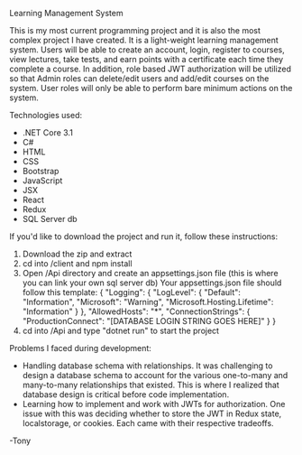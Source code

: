 Learning Management System

This is my most current programming project and it is also the most complex project I have created. It is a light-weight learning management system. Users will be able to create an account, login, register to courses, view lectures, take tests, and earn points with a certificate each time they complete a course. In addition, role based JWT authorization will be utilized so that Admin roles can delete/edit users and add/edit courses on the system. User roles will only be able to perform bare minimum actions on the system.

Technologies used:
- .NET Core 3.1
- C#
- HTML
- CSS
- Bootstrap
- JavaScript
- JSX
- React
- Redux
- SQL Server db

If you'd like to download the project and run it, follow these instructions:

1. Download the zip and extract
2. cd into /client and npm install
3. Open /Api directory and create an appsettings.json file (this is where you can link your own sql server db)
Your appsettings.json file should follow this template: { "Logging": { "LogLevel": { "Default": "Information", "Microsoft": "Warning", "Microsoft.Hosting.Lifetime": "Information" } }, "AllowedHosts": "*", "ConnectionStrings": { "ProductionConnect": "[DATABASE LOGIN STRING GOES HERE]" } }
4. cd into /Api and type "dotnet run" to start the project

Problems I faced during development: 
- Handling database schema with relationships. It was challenging to design a database schema to account for the various one-to-many and many-to-many relationships that existed. This is where I realized that database design is critical before code implementation. 
- Learning how to implement and work with JWTs for authorization. One issue with this was deciding whether to store the JWT in Redux state, localstorage, or cookies. Each came with their respective tradeoffs. 

-Tony

